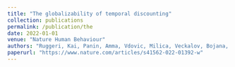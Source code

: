 ```yaml
---
title: "The globalizability of temporal discounting"
collection: publications
permalink: /publication/the
date: 2022-01-01
venue: "Nature Human Behaviour"
authors: "Ruggeri, Kai, Panin, Amma, Vdovic, Milica, Veckalov, Bojana, Abdul-Salaam, Nazeer, Achterberg, Jascha, Akil, Carla, Amatya, Jolly, Amatya, Kanchan, Andersen, Thomas Lind, others"
paperurl: "https://www.nature.com/articles/s41562-022-01392-w"
---
```

